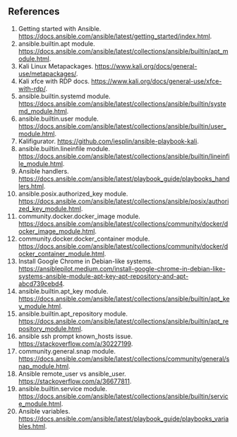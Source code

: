 ## References
1. Getting started with Ansible. https://docs.ansible.com/ansible/latest/getting_started/index.html.
1. ansible.builtin.apt module. https://docs.ansible.com/ansible/latest/collections/ansible/builtin/apt_module.html.
1. Kali Linux Metapackages. https://www.kali.org/docs/general-use/metapackages/.
1. Kali xfce with RDP docs. https://www.kali.org/docs/general-use/xfce-with-rdp/.
1. ansible.builtin.systemd module. https://docs.ansible.com/ansible/latest/collections/ansible/builtin/systemd_module.html.
1. ansible.builtin.user module. https://docs.ansible.com/ansible/latest/collections/ansible/builtin/user_module.html.
1. Kalifigurator. https://github.com/iesplin/ansible-playbook-kali.
1. ansible.builtin.lineinfile module. https://docs.ansible.com/ansible/latest/collections/ansible/builtin/lineinfile_module.html.
1. Ansible handlers. https://docs.ansible.com/ansible/latest/playbook_guide/playbooks_handlers.html.
1. ansible.posix.authorized_key module. https://docs.ansible.com/ansible/latest/collections/ansible/posix/authorized_key_module.html.
1. community.docker.docker_image module. https://docs.ansible.com/ansible/latest/collections/community/docker/docker_image_module.html.
1. community.docker.docker_container module. https://docs.ansible.com/ansible/latest/collections/community/docker/docker_container_module.html.
1. Install Google Chrome in Debian-like systems. https://ansiblepilot.medium.com/install-google-chrome-in-debian-like-systems-ansible-module-apt-key-apt-repository-and-apt-abcd739cebd4.
1. ansible.builtin.apt_key module. https://docs.ansible.com/ansible/latest/collections/ansible/builtin/apt_key_module.html.
1. ansible.builtin.apt_repository module. https://docs.ansible.com/ansible/latest/collections/ansible/builtin/apt_repository_module.html.
1. ansible ssh prompt known_hosts issue. https://stackoverflow.com/a/30227199.
1. community.general.snap module. https://docs.ansible.com/ansible/latest/collections/community/general/snap_module.html.
1. Ansible remote_user vs ansible_user. https://stackoverflow.com/a/36677811.
1. ansible.builtin.service module. https://docs.ansible.com/ansible/latest/collections/ansible/builtin/service_module.html.
1. Ansible variables. https://docs.ansible.com/ansible/latest/playbook_guide/playbooks_variables.html.
